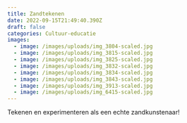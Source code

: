 ```yaml
---
title: Zandtekenen
date: 2022-09-15T21:49:40.390Z
draft: false
categories: Cultuur-educatie
images:
  - image: /images/uploads/img_3804-scaled.jpg
  - image: /images/uploads/img_3815-scaled.jpg
  - image: /images/uploads/img_3825-scaled.jpg
  - image: /images/uploads/img_3832-scaled.jpg
  - image: /images/uploads/img_3834-scaled.jpg
  - image: /images/uploads/img_3843-scaled.jpg
  - image: /images/uploads/img_3913-scaled.jpg
  - image: /images/uploads/img_6415-scaled.jpg
---
```

Tekenen en experimenteren als een echte zandkunstenaar!